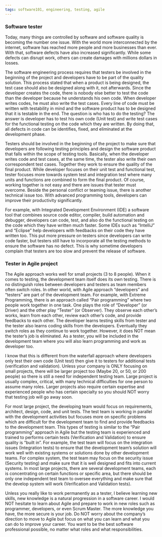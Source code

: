 ```yaml
---
tags: software101, engineering, testing, agile
---
```

### Software tester
Today, many things are controlled by software and software quality is becoming the number one issue. With the world more interconnected by the internet, software has reached more people and more businesses than ever. With that, software defects have also increased significantly. While some defects can disrupt work, others can create damages with millions dollars in losses.

The software engineering process requires that testers be involved in the beginning of the project and developers have to be part of the quality solution. This process stated that when a product is being designed, the test case should also be designed along with it, not afterwards. Since the developer creates the code, there is nobody else better to test the code than the developer because he  understands his own code. When developer writes codes, he must also write the test cases. Every line of code must be written with testability in mind and the software product has to be designed that it is testable in the end. The question is who has to do the testing? The answer is developer has to test his own code (Unit test) and write test cases for the functional testing on the code which they are written. By doing that, all defects in code can be identifies, fixed, and eliminated at the development phase.

Testers should be involved in the beginning of the project to make sure that developers are following testing principles and design the software product that falls within the scope of testing tools. Basically, when the developer writes code and test cases, at the same time, the tester also write their own correspondent test cases. Together they work to ensure the quality of the final product. While developer focuses on their unit test and functional test, tester focuses more towards system test and integration test where many units and functions are combined to form the final product. Of course, working together is not easy and there are issues that tester must overcome. Beside the personal conflict or teaming issue, there is another technical issue too. With advanced programming tools, developers can improve their productivity significantly. 

For example, with Integrated Development Environment (IDE) a software tool that combines source code editor, compiler, build automation and debugger, developers can code, test, and also do the functional testing on the code which they have written much faster. Some IDEs such as “IntelliJ” and “Eclipse” help developers with feedbacks on their code they have written too. This put more pressure on testers since developers can write code faster, but testers still have to incorporate all the testing methods to ensure the software has no defect. This is why sometime developers complain that testers are too slow and prevent the release of software.

### Tester in Agile project
The Agile approach works well for small projects (3 to 8 people). When it comes to testing, the development team itself does its own testing. There is no distinguish roles between developers and testers as team members often switch roles. In other world, with Agile approach “developers” and “testers” are part of the development team. For example, with Extreme Programming, there is an approach called “Pair programming” where two people work together in one task. One plays the role of “Developer” (or Driver) and the other play “Tester” (or Observer). They observe each other’s works, learn from each other, review each other’s code, and provide feedbacks to each other. The developer learns testing skills from tester and the tester also learns coding skills from the developers. Eventually they switch roles as they continue to work together. However, it does NOT mean the tester’s job is eliminated. As a tester, you will be included in the development team where you will also learn programming and work as developer too.

I know that this is different from the waterfall approach where developers only test their own code (Unit test) then give it to testers for additional tests (verification and validation). Unless your company is ONLY focusing on small projects, there will be larger project too (Maybe 20, or 50, or 200 people) so there is still a need for independent testing team. Large project is usually complex, critical, with many technical difficulties for one person to assume many roles. Larger projects also require certain expertise and experienced people who has certain specialty so you should NOT worry that testing job will go away soon.

For most large project, the developing team would focus on requirements, architect, design, code, and unit tests. The test team is working in parallel with the development activities but focuses more on specific problems which are difficult for the development team to find and provide feedbacks to the development team. This types of testing is similar to the “Pair programming” approach in Agile but the testing team is experienced and trained to performs certain tests (Verification and Validation) to ensure quality is “built in”. For example, the test team will focus on the integration issues (Integration tests) to ensure that the development team’s solution will work well with existing systems or solutions done by other development teams. For complex system, the test team may focus on the security issue (Security testing) and make sure that it is well designed and fits into current systems. In most large projects, there are several development teams, each is concentrating on certain functions or specific area, but there should be only one independent test team to oversee everything and make sure that the develop system will work (Verification and Validation tests).

Unless you really like to work permanently as a tester, I believe learning new skills, new knowledge is a natural progression in a software career. I would NOT hesitate to learn about Agile and prepare to work in new roles such as programmer, developers, or even Scrum Master. The more knowledge you have, the more secure is your job. Do NOT worry about the company’s direction to move to Agile but focus on what you can learn and what you can do to improve your career. You want to be the best software professional possible, no matter what roles and what responsibilities.